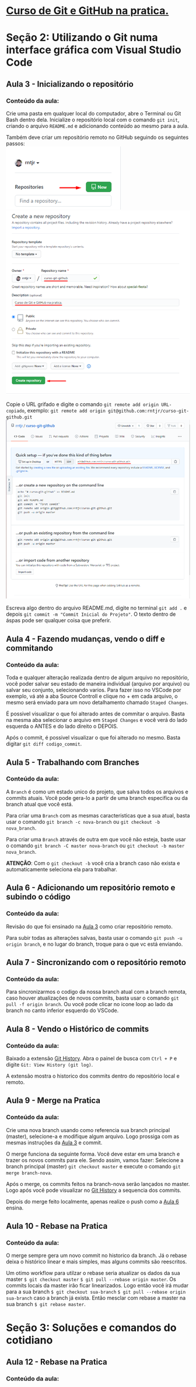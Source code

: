 # [Curso de Git e GitHub na pratica.](https://www.udemy.com/course/git-e-github-na-vida-real)

# Seção 2: Utilizando o Git numa interface gráfica com Visual Studio Code

## Aula 3 - Inicializando o repositório

### Conteúdo da aula:

Crie uma pasta em qualquer local do computador, abre o Terminal ou Git Bash dentro dela.
Inicialize o repositório local com o comando `git init`, criando o arquivo `README.md` e adicionando conteúdo ao mesmo para a aula.<br>

Também deve criar um repositório remoto no GitHub seguindo os seguintes passos:<br>
![Criando repositorio no GitHub](images/aula_3_3.png)
![Criando repositorio no GitHub](images/aula_3_4.png)

Copie o URL grifado e digite o comando `git remote add origin URL-copiado`, exemplo:
`git remote add origin git@github.com:rntjr/curso-git-github.git`<br>
![Configurando repositório remoto no local](images/aula_3_5.png)

Escreva algo dentro do arquivo README.md, digite no terminal `git add .` e depois `git commit -m "Commit Inicial do Projeto"`. O texto dentro de áspas pode ser qualquer coisa que preferir.<br>

## Aula 4 - Fazendo mudanças, vendo o diff e commitando

### Conteúdo da aula:

Toda e qualquer alteração realizada dentro de algum arquivo no repositório, você poder salvar seu estado de maneira individual (arquivo por arquivo) ou salvar seu conjunto, selecionando varios.
Para fazer isso no VSCode por exemplo, vá até a aba Source Controll e clique no + em cada arquivo, o mesmo será enviado para um novo detalhamento chamado `Staged Changes`.

É possivel visualizar o que foi alterado antes de commitar o arquivo. Basta na mesma aba selecionar o arquivo em `Staged Changes` e você verá do lado esquerda o ANTES e do lado direito o DEPOIS.

Após o commit, é possivel visualizar o que foi alterado no mesmo. Basta digitar `git diff codigo_commit`.

## Aula 5 - Trabalhando com Branches

### Conteúdo da aula:

A `Branch` é como um estado unico do projeto, que salva todos os arquivos e commits atuais. Você pode gera-lo a partir de uma branch especifica ou da branch atual que você está.

Para criar uma `Branch` com as mesmas caracteristicas que a sua atual, basta usar o comando `git branch -c nova-branch` ou `git checkout -b nova_branch`.

Para criar uma `Branch` através de outra em que você não esteja, baste usar o comando `git branch -C master nova-branch` ou `git checkout -b master nova_branch`.

**ATENÇÂO**: Com o `git checkout -b` você cria a branch caso não exista e automaticamente seleciona ela para trabalhar.

## Aula 6 - Adicionando um repositório remoto e subindo o código

### Conteúdo da aula:

Revisão do que foi ensinado na [Aula 3](#aula-3---inicializando-o-repositório) como criar repositório remoto.

Para subir todas as alterações salvas, basta usar o comando `git push -u origin branch`, e no lugar do branch, troque para o que vc está enviando.

## Aula 7 - Sincronizando com o repositório remoto

### Conteúdo da aula:

Para sincronizarmos o codigo da nossa branch atual com a branch remota, caso houver atualizações de novos commits, basta usar o comando `git pull -f origin branch`. Ou você pode clicar no icone loop ao lado da branch no canto inferior esquerdo do VSCode.

## Aula 8 - Vendo o Histórico de commits

### Conteúdo da aula:

Baixado a extensão [Git History](https://marketplace.visualstudio.com/items?itemName=donjayamanne.githistory). Abra o painel de busca com `Ctrl + P` e digite `Git: View History (git log)`.

A extensão mostra o historico dos commits dentro do repositório local e remoto.

## Aula 9 - Merge na Pratica

### Conteúdo da aula:

Crie uma nova branch usando como referencia sua branch principal (master), selecione-a e modifique algum arquivo. Logo prossiga com as mesmas instruções da [Aula 3](#aula-3---inicializando-o-repositório) e commit. 

O merge funciona da seguinte forma. Você deve estar em uma branch e trazer os novos commits para ele. Sendo assim, vamos fazer:
Selecione a branch principal (master) `git checkout master` e execute o comando `git merge branch-nova`. 

Após o merge, os commits feitos na branch-nova serão lançados no master. Logo após você pode visualizar no [Git History](https://marketplace.visualstudio.com/items?itemName=donjayamanne.githistory) a sequencia dos commits.

Depois do merge feito localmente, apenas realize o push como a [Aula 6](#aula-6---adicionando-um-repositório-remoto-e-subindo-o-código) ensina.

## Aula 10 - Rebase na Pratica

### Conteúdo da aula:

O merge sempre gera um novo commit no historico da branch. Já o rebase deixa o histórico linear e mais simples, mas alguns commits são reescritos.

Um otimo workflow para utilzar o rebase seria atualizar os dados da sua master `$ git checkout master` `$ git pull --rebase origin master`. Os commits locais da master irão ficar linearizados.
Logo então você irá mudar para a sua branch `$ git checkout sua-branch` `$ git pull --rebase origin sua-branch` caso a branch já exista.
Então mesclar com rebase a master na sua branch
`$ git rebase master`.

# Seção 3: Soluções e comandos do cotidiano

## Aula 12 - Rebase na Pratica

### Conteúdo da aula: